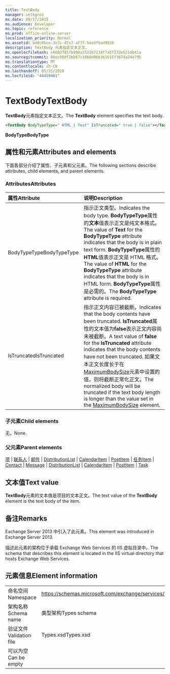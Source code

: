 ```yaml
---
title: TextBody
manager: sethgros
ms.date: 09/17/2015
ms.audience: Developer
ms.topic: reference
ms.prod: office-online-server
localization_priority: Normal
ms.assetid: bd0c0bce-3e7c-47c7-af7f-5ee5f5ad9820
description: TextBody 元素指定文本正文。
ms.openlocfilehash: c0002785fb990a251267218f7a5f232e521db41a
ms.sourcegitcommit: 88ec988f2bb67c1866d06b361615f3674a24e795
ms.translationtype: MT
ms.contentlocale: zh-CN
ms.lasthandoff: 05/31/2020
ms.locfileid: "44459481"
---
```

# <a name="textbody"></a><span data-ttu-id="eb223-103">TextBody</span><span class="sxs-lookup"><span data-stu-id="eb223-103">TextBody</span></span>

<span data-ttu-id="eb223-104">**TextBody**元素指定文本正文。</span><span class="sxs-lookup"><span data-stu-id="eb223-104">The **TextBody** element specifies the text body.</span></span> 
  
```XML
<TextBody BodyTypeType=" HTML | Text" IsTruncated=" true | false"></TextBody>
```

 <span data-ttu-id="eb223-105">**BodyType**</span><span class="sxs-lookup"><span data-stu-id="eb223-105">**BodyType**</span></span>
## <a name="attributes-and-elements"></a><span data-ttu-id="eb223-106">属性和元素</span><span class="sxs-lookup"><span data-stu-id="eb223-106">Attributes and elements</span></span>

<span data-ttu-id="eb223-107">下面各部分介绍了属性、子元素和父元素。</span><span class="sxs-lookup"><span data-stu-id="eb223-107">The following sections describe attributes, child elements, and parent elements.</span></span>
  
### <a name="attributes"></a><span data-ttu-id="eb223-108">Attributes</span><span class="sxs-lookup"><span data-stu-id="eb223-108">Attributes</span></span>

|<span data-ttu-id="eb223-109">**属性**</span><span class="sxs-lookup"><span data-stu-id="eb223-109">**Attribute**</span></span>|<span data-ttu-id="eb223-110">**说明**</span><span class="sxs-lookup"><span data-stu-id="eb223-110">**Description**</span></span>|
|:-----|:-----|
|<span data-ttu-id="eb223-111">BodyTypeType</span><span class="sxs-lookup"><span data-stu-id="eb223-111">BodyTypeType</span></span>  <br/> |<span data-ttu-id="eb223-112">指示正文类型。</span><span class="sxs-lookup"><span data-stu-id="eb223-112">Indicates the body type.</span></span> <span data-ttu-id="eb223-113">**BodyTypeType**属性的**文本**值表示正文是纯文本格式。</span><span class="sxs-lookup"><span data-stu-id="eb223-113">The value of **Text** for the **BodyTypeType** attribute indicates that the body is in plain text form.</span></span> <span data-ttu-id="eb223-114">**BodyTypeType**属性的**HTML**值表示正文是 HTML 格式。</span><span class="sxs-lookup"><span data-stu-id="eb223-114">The value of **HTML** for the **BodyTypeType** attribute indicates that the body is in HTML form.</span></span> <span data-ttu-id="eb223-115">**BodyTypeType**属性是必需的。</span><span class="sxs-lookup"><span data-stu-id="eb223-115">The **BodyTypeType** attribute is required.</span></span>  <br/> |
|<span data-ttu-id="eb223-116">IsTruncated</span><span class="sxs-lookup"><span data-stu-id="eb223-116">IsTruncated</span></span>  <br/> |<span data-ttu-id="eb223-117">指示正文内容已被截断。</span><span class="sxs-lookup"><span data-stu-id="eb223-117">Indicates that the body contents have been truncated.</span></span> <span data-ttu-id="eb223-118">**IsTruncated**属性的文本值为**false**表示正文内容尚未被截断。</span><span class="sxs-lookup"><span data-stu-id="eb223-118">A text value of **false** for the **IsTruncated** attribute indicates that the body contents have not been truncated.</span></span> <span data-ttu-id="eb223-119">如果文本正文长度长于在[MaximumBodySize](maximumbodysize.md)元素中设置的值，则将截断正常化正文。</span><span class="sxs-lookup"><span data-stu-id="eb223-119">The normalized body will be truncated if the text body length is longer than the value set in the [MaximumBodySize](maximumbodysize.md) element.</span></span>  <br/> |
   
### <a name="child-elements"></a><span data-ttu-id="eb223-120">子元素</span><span class="sxs-lookup"><span data-stu-id="eb223-120">Child elements</span></span>

<span data-ttu-id="eb223-121">无。</span><span class="sxs-lookup"><span data-stu-id="eb223-121">None.</span></span>
  
### <a name="parent-elements"></a><span data-ttu-id="eb223-122">父元素</span><span class="sxs-lookup"><span data-stu-id="eb223-122">Parent elements</span></span>

<span data-ttu-id="eb223-123">[项](item.md)  | [联系人](contact.md)  | [邮件](message-ex15websvcsotherref.md)  | [DistributionList](distributionlist.md)  | [CalendarItem](calendaritem.md)  | [PostItem](postitem.md)  | [任务](task.md)</span><span class="sxs-lookup"><span data-stu-id="eb223-123">[Item](item.md) | [Contact](contact.md) | [Message](message-ex15websvcsotherref.md) | [DistributionList](distributionlist.md) | [CalendarItem](calendaritem.md) | [PostItem](postitem.md) | [Task](task.md)</span></span>
  
## <a name="text-value"></a><span data-ttu-id="eb223-124">文本值</span><span class="sxs-lookup"><span data-stu-id="eb223-124">Text value</span></span>

<span data-ttu-id="eb223-125">**TextBody**元素的文本值是项目的文本正文。</span><span class="sxs-lookup"><span data-stu-id="eb223-125">The text value of the **TextBody** element is the text body of the item.</span></span> 
  
## <a name="remarks"></a><span data-ttu-id="eb223-126">备注</span><span class="sxs-lookup"><span data-stu-id="eb223-126">Remarks</span></span>

<span data-ttu-id="eb223-127">Exchange Server 2013 中引入了此元素。</span><span class="sxs-lookup"><span data-stu-id="eb223-127">This element was introduced in Exchange Server 2013.</span></span>
  
<span data-ttu-id="eb223-128">描述此元素的架构位于承载 Exchange Web Services 的 IIS 虚拟目录中。</span><span class="sxs-lookup"><span data-stu-id="eb223-128">The schema that describes this element is located in the IIS virtual directory that hosts Exchange Web Services.</span></span>
  
## <a name="element-information"></a><span data-ttu-id="eb223-129">元素信息</span><span class="sxs-lookup"><span data-stu-id="eb223-129">Element information</span></span>

|||
|:-----|:-----|
|<span data-ttu-id="eb223-130">命名空间</span><span class="sxs-lookup"><span data-stu-id="eb223-130">Namespace</span></span>  <br/> |https://schemas.microsoft.com/exchange/services/2006/types  <br/> |
|<span data-ttu-id="eb223-131">架构名称</span><span class="sxs-lookup"><span data-stu-id="eb223-131">Schema name</span></span>  <br/> |<span data-ttu-id="eb223-132">类型架构</span><span class="sxs-lookup"><span data-stu-id="eb223-132">Types schema</span></span>  <br/> |
|<span data-ttu-id="eb223-133">验证文件</span><span class="sxs-lookup"><span data-stu-id="eb223-133">Validation file</span></span>  <br/> |<span data-ttu-id="eb223-134">Types.xsd</span><span class="sxs-lookup"><span data-stu-id="eb223-134">Types.xsd</span></span>  <br/> |
|<span data-ttu-id="eb223-135">可以为空</span><span class="sxs-lookup"><span data-stu-id="eb223-135">Can be empty</span></span>  <br/> ||
   

